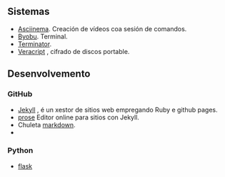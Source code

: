 ## Sistemas
* [Asciinema](https://asciinema.org/). Creación de vídeos coa sesión de comandos.
* [Byobu](https://byobu.co/). Terminal.
* [Terminator](https://github.com/gnome-terminator/terminator). 
* [Veracript](https://www.veracrypt.fr/en/Home.html) , cifrado de discos portable. 

## Desenvolvemento 
### GitHub
* [Jekyll](https://jekyllrb.com/docs/) , é un xestor de sitios web empregando Ruby e github pages. 
* [prose](https://prose.io/) Editor online para sitios con Jekyll. 
* Chuleta [markdown](http://josema966.gitlab.io/chuleta-markdown.html). 
* 

### Python 
* [flask](https://flask.palletsprojects.com/en/2.1.x/)
